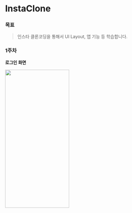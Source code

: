 # InstaClone

### 목표

> 인스타 클론코딩을 통해서 UI Layout, 앱 기능 등 학습합니다.

### 1주차
**로그인 화면**

<img src="![Simulator Screenshot - iPhone 13 Pro Max - 2024-03-07 at 00 43 46](https://github.com/luttoli/InstaClone/assets/107012166/32f7f77a-46a1-4bd1-ab57-c90085f999f9)" width="207" height="447"/>
